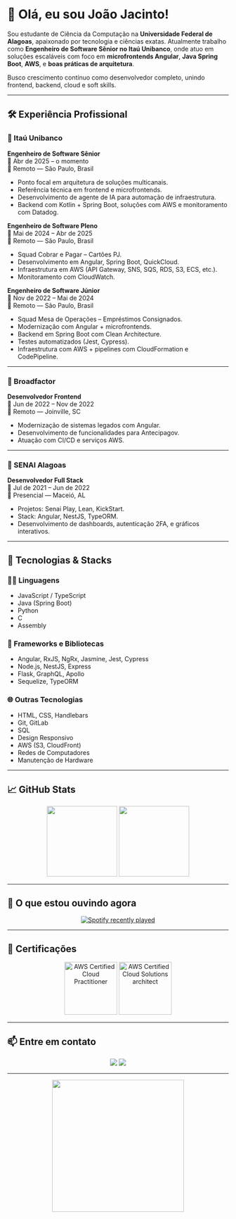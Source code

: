 # 👋 Olá, eu sou João Jacinto!

Sou estudante de Ciência da Computação na **Universidade Federal de Alagoas**, apaixonado por tecnologia e ciências exatas. Atualmente trabalho como **Engenheiro de Software Sênior no Itaú Unibanco**, onde atuo em soluções escaláveis com foco em **microfrontends Angular**, **Java Spring Boot**, **AWS**, e **boas práticas de arquitetura**.

Busco crescimento contínuo como desenvolvedor completo, unindo frontend, backend, cloud e soft skills.

---

## 🛠️ Experiência Profissional

### 📌 Itaú Unibanco

**Engenheiro de Software Sênior**  
📅 Abr de 2025 – o momento  
📍 Remoto — São Paulo, Brasil  
- Ponto focal em arquitetura de soluções multicanais.  
- Referência técnica em frontend e microfrontends.  
- Desenvolvimento de agente de IA para automação de infraestrutura.  
- Backend com Kotlin + Spring Boot, soluções com AWS e monitoramento com Datadog.

**Engenheiro de Software Pleno**  
📅 Mai de 2024 – Abr de 2025  
📍 Remoto — São Paulo, Brasil  
- Squad Cobrar e Pagar – Cartões PJ.  
- Desenvolvimento em Angular, Spring Boot, QuickCloud.  
- Infraestrutura em AWS (API Gateway, SNS, SQS, RDS, S3, ECS, etc.).  
- Monitoramento com CloudWatch.

**Engenheiro de Software Júnior**  
📅 Nov de 2022 – Mai de 2024  
📍 Remoto — São Paulo, Brasil  
- Squad Mesa de Operações – Empréstimos Consignados.  
- Modernização com Angular + microfrontends.  
- Backend em Spring Boot com Clean Architecture.  
- Testes automatizados (Jest, Cypress).  
- Infraestrutura com AWS + pipelines com CloudFormation e CodePipeline.

---

### 📌 Broadfactor

**Desenvolvedor Frontend**  
📅 Jun de 2022 – Nov de 2022  
📍 Remoto — Joinville, SC  
- Modernização de sistemas legados com Angular.  
- Desenvolvimento de funcionalidades para Antecipagov.  
- Atuação com CI/CD e serviços AWS.

---

### 📌 SENAI Alagoas

**Desenvolvedor Full Stack**  
📅 Jul de 2021 – Jun de 2022  
📍 Presencial — Maceió, AL  
- Projetos: Senai Play, Lean, KickStart.  
- Stack: Angular, NestJS, TypeORM.  
- Desenvolvimento de dashboards, autenticação 2FA, e gráficos interativos.

---

## 🚀 Tecnologias & Stacks

### 👨‍💻 Linguagens
- JavaScript / TypeScript
- Java (Spring Boot)
- Python
- C
- Assembly

### 🧰 Frameworks e Bibliotecas
- Angular, RxJS, NgRx, Jasmine, Jest, Cypress
- Node.js, NestJS, Express
- Flask, GraphQL, Apollo
- Sequelize, TypeORM

### 🌐 Outras Tecnologias
- HTML, CSS, Handlebars
- Git, GitLab
- SQL
- Design Responsivo
- AWS (S3, CloudFront)
- Redes de Computadores
- Manutenção de Hardware

---

## 📈 GitHub Stats

<div align="center">
  <img height="160em" src="https://github-readme-stats.vercel.app/api?username=mrgreentm&show_icons=true&theme=nightowl&count_private=true&include_all_commits=true"/>
  <img height="160em" src="https://github-readme-stats.vercel.app/api/top-langs/?username=mrgreentm&layout=compact&theme=nightowl"/>
</div>

---

## 🎵 O que estou ouvindo agora

<div align="center">
  <a href="https://open.spotify.com/user/31xhzuujhtkzauhgadian2h4muom">
    <img src="https://spotify-recently-played-readme.vercel.app/api?user=31xhzuujhtkzauhgadian2h4muom&count=3&unique=false" alt="Spotify recently played" />
  </a>
</div>

---

## 📜 Certificações

<div align="center">
  <img height="120px" src="https://d1.awsstatic.com/training-and-certification/certification-badges/AWS-Certified-Cloud-Practitioner_badge.634f8a21af2e0e956ed8905a72366146ba22b74c.png" alt="AWS Certified Cloud Practitioner"/>
  <img height="120px" src="https://d1.awsstatic.com/training-and-certification/certification-badges/AWS-Certified-Solutions-Architect-Associate_badge.3419559c682629072f1eb968d59dea0741772c0f.png" alt="AWS Certified Cloud Solutions architect"/>
</div>

---

## 📫 Entre em contato

<div align="center">
  <a href="mailto:joaonetotfm@gmail.com"><img src="https://img.shields.io/badge/Gmail-D14836?style=for-the-badge&logo=gmail&logoColor=white"/></a>
  <a href="https://www.linkedin.com/in/jo%C3%A3o-jacinto-a927301b2" target="_blank"><img src="https://img.shields.io/badge/LinkedIn-0077B5?style=for-the-badge&logo=linkedin&logoColor=white"/></a>
</div>

---

<div align="center">
  <img src="https://media2.giphy.com/media/v1.Y2lkPTc5MGI3NjExdnV5cnlpdnkxamw3bnF3b3d1dDVndXlmamNoaTJkbjFheGVzcXd6MyZlcD12MV9pbnRlcm5hbF9naWZfYnlfaWQmY3Q9Zw/f4V2mqvv0wT9m/giphy.gif" width="300"/>
</div>
